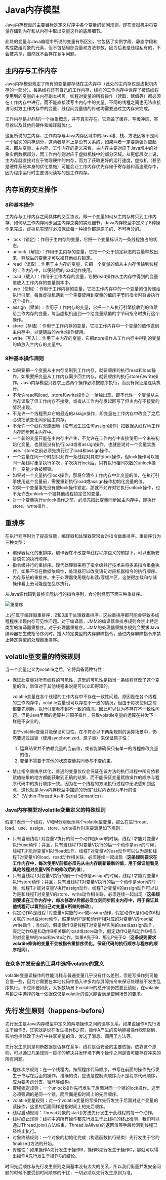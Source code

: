 # Java内存模型

Java内存模型的主要目标是定义程序中各个变量的访问规则，即在虚拟机中将变量存储到内存和从内存中取出变量这样的底层细节。

此处的变量与Java编程中所说的变量有所区别，它包括了实例字段、静态字段和构成数组对象的元素，但不包括局部变量和方法参数，因为后者是线程私有的，不会被共享，自然就不会存在竞争问题。

## 主内存与工作内存

Java内存模型规定了所有的变量都存储在主内存中（此处的主内存仅是虚拟机内存的一部分）。每条线程还有自己的工作内存，线程的工作内存中保存了被该线程使用到的变量的主内存副本拷贝，线程对变量的所有操作（读取、赋值等）都必须在工作内存中进行，而不能直接读写主内存中的变量。不同的线程之间也无法直接访问对方工作内存中的变量，线程间变量值的传递均需要通过主内存来完成。

工作内存是JMM的一个抽象概念，并不真实存在。它涵盖了缓存、写缓冲区、寄存器以及其他的硬件和编译器优化。

这里所说的主内存、工作内存与Java内存区域中的Java堆、栈、方法区等不是同一个层次的内存划分，这两者基本上是没有关系的，如果两者一定要勉强对应起来，那从变量、主内存、工作内存的定义来看，主内存主要对应于Java堆中的对象实例数据部分，而工作内存则对应于虚拟机栈中的部分区域。从更低层次上说，主内存就直接对应于物理硬件的内存，而为了获取更好的运行速度，虚拟机（甚至是硬件系统本身的优化措施）可能会让工作内存优先存储于寄存器和高速缓存中，因为程序运行时主要访问读写的是工作内存。

## 内存间的交互操作

### 8种基本操作

主内存与工作内存之间具体的交互协议，即一个变量如何从主内存拷贝到工作内存、如何从工作内存同步回主内存之类的实现细节，Java内存模型中定义了8种操作来完成，虚拟机实现时必须保证每一种操作都是原子的、不可再分的。

- lock（锁定）：作用于主内存的变量，它把一个变量标识为一条线程独占的状态。
- unlock（解锁）：作用于主内存的变量，它把一个处于锁定状态的变量释放出来，释放后的变量才可以被其他线程锁定。
- read（读取）：作用于主内存的变量，它把一个变量的值从主内存传输到线程的工作内存中，以便随后的load动作使用。
- load（载入）：作用于工作内存的变量，它把read操作从主内存中得到的变量值放入工作内存的变量副本中。
- use（使用）：作用于工作内存的变量，它把工作内存中的一个变量的值传递给执行引擎，每当虚拟机遇到一个需要使用到变量的值的字节码指令时将会执行这个操作。
- assign（赋值）：作用于工作内存的变量，它把一个从执行引擎接收到的值赋给工作内存的变量，每当虚拟机遇到一个给变量赋值的字节码指令时执行这个操作。
- store（存储）：作用于工作内存的变量，它把工作内存中一个变量的值传送到主内存中，以便随后的write操作使用。
- write（写入）：作用于主内存的变量，它把store操作从工作内存中得到的变量的值放入主内存的变量中。

### 8种基本操作规则

- 如果要把一个变量从主内存复制到工作内存，就要顺序的执行read和load操作，如果要把变量从工作内存同步回主内存，就要顺序的执行store和write操作。Java内存模型只要求上述两个操作必须按顺序执行，而没有保证是连续执行。
- 不允许read和load、store和write操作之一单独出现，即不允许一个变量从主内存读取了但工作内存不接受，或者从工作内存发起回写了但主内存不接受的情况出现。
- 不允许一个线程丢弃它的最近的assign操作，即变量在工作内存中改变了之后必须把该变化同步回主内存。
- 不允许一个线程无原因地（没有发生过任何assign操作）把数据从线程地工作内存同步回主内存中。
- 一个新的变量只能在主内存中产生，不允许在工作内存中直接使用一个未被初始化变量，也就是没有执行load或者assign操作。也就是说对一个变量实施use、store之前必须先执行过了load和assign操作。
- 一个变量在同一个时刻只允许一条线程对其进行lock操作，但lock操作可以被同一条线程重复执行多次，多次执行lock后，只有执行相同次数的unlock操作，变量才会被解锁。
- 如果对一个变量执行lock操作，那将会清空工作内存中此变量的值，在执行引擎使用这个变量前，需要重新执行load或assign操作初始化变量的值。
- 如果一个变量事先没有被lock操作锁定，那就不允许对它执行unlock操作，也不允许去unlock一个被其他线程锁定住的变量。
- 对一个变量执行unlock操作之前，必须先把此变量同步回主内存中，即执行store、write操作。

## 重排序

在执行程序时为了提高性能，编译器和处理器常常会对指令做重排序。重排序分为三种类型：

- 编译器优化的重排序。编译器在不改变单线程程序语义的前提下，可以重新安排语句的执行顺序。
- 指令级并行的重排序。现代处理器采用了指令级并行技术来将多条指令重叠执行。如果不存在数据依赖性，处理器可以改变语句对应机器指令的执行顺序。
- 内存系统的重排序。由于处理器使用缓存和读/写缓冲区，这使得加载和存储操作看上去可能是在乱序执行。

从Java源代码到最终实际执行的指令序列，会分别经历下面三种重排序。

![重排序](./img/重排序顺序.jpg)

上述1属于编译器重排序，2和3属于处理器重排序。这些重排序都可能会导致多线程程序出现内存可见性问题。对于编译器，JMM的编译器重排序规则会禁止特定类型的编译器重排序。对于处理器重排序，JMM的处理器重排序规则会要求Java编译器在生成指令序列时，插入特定类型的内存屏障指令，通过内存屏障指令来禁止特定类型的处理器重排序。

##  volatile型变量的特殊规则

当一个变量定义为volatile之后，它将具备两种特性：

- 保证此变量对所有线程的可见性，这里的可见性是指当一条线程修改了这个变量的值，新值对于其他线程来说是可以立即得知的。

  volatile变量在各个线程的工作内存中不存在一致性问题，原因是在各个线程的工作内存中，volatile变量也可以存在不一致的情况，但由于每次使用之前都要先刷新，执行引擎看不到不一致的情况，因此可以认为不存在不一致性问题。但是Java里面的运算并非原子操作，导致volatile变量的运算在并发下一样是不安全的。

  由于volatile变量只能保证可见性，在不符合以下两条规则的运算场景中，仍然要通过加锁（使用synchronized、原子类）来保证原子性：

  1. 运算结果并不依赖变量的当前值，或者能够确保只有单一的线程修改变量的值。
  2. 变量不需要于其他的状态变量共同参与不变约束。

- 禁止指令重排序优化，普通的变量仅仅会保证在该方法的执行过程中所有依赖赋值结果的地方都能获取到正确的结果，而不能保证变量赋值操作的顺序与程序代码中的执行顺序一致。因为在一个线程的方法执行过程中无法感知到这点，这也就是Java内存模型中描述的所谓"线程内表现为串行的语义"（Within-Thread As-If-Serial Semantics）。

### Java内存模型对volatile变量定义的特殊规则

假定T表示一个线程，V和M分别表示两个volatile型变量，那么在进行read、load、use、assign、store、write操作时需要满足如下规则：

- 只有当前线程T对变量V执行的前一个动作是load的时候，线程T才能对变量V执行use动作；并且，只有当线程T对变量V执行的后一个动作是use的时候，线程T才能对变量V执行load动作。线程T对变量V的use动作可以认为是和线程T对变量V的load、read动作相关联，必须连续一起出现（**这条规则要求在工作内存中，每次使用V前都必须先从主内存刷新最新的值，用于保证能看见其他线程对变量V所作的修改后的值**）。
- 只有当线程T对变量V执行的前一个动作是assign的时候，线程T才能对变量V执行store动作；并且，只有当线程T对变量V执行的后一个动作是store的时候，线程T才能对变量V执行assign动作。线程T对变量V的assign动作可以认为是和线程T对变量V的store、write动作相关联，必须连续一起出现（**这条规则要求在工作内存中，每次修改V后都必须立刻同步回主内存中，用于保证其他线程可以看到自己对变量V所做的修改**）。
- 假定动作A是线程T对变量V实施的use或assing动作，假定动作F是和动作A相关联的load或store动作，假定动作P是和动作F相对应的对变量V的read或write动作；类似的，假定动作B是线程T对变量W实施的use或assign动作，假定动作G是和动作B相关联的load或store动作，假定动作Q是和动作G相应的对变量W的read和write动作。如果A先于B，那么P先于Q（**这条规则要求volatile修饰的变量不会被指令重排序优化，保证代码的执行顺序与程序的顺序相同**）。

### 在众多并发安全的工具中选择volatile的意义

volatile变量读操作的性能消耗与普通变量几乎没有什么差别，但是写操作则可能会慢一些，因为它需要在本地代码中插入许多内存屏障指令来保证处理器不发生乱序执行。不过即便如此，大多数场景下volatile的总开销仍然要比锁低，在volatile与锁之中选择的唯一依据仅仅是volatile的语义能否满足使用场景的要求。

## 先行发生原则（happens-before）

先行发生是Java内存模型中定义的两项操作之间的偏序关系，如果说操作A先行发生于操作B，其实就是说在发生操作B之前，操作A产生的影响能被操作B观察到，影响包括修改了内存中共享变量的值、发送了消息、调用了方法等。

先行发生原则是判断数据是否存在竞争、线程是否安全的主要依据，依靠这个原则，可以通过几条规则一揽子的解决并发环境下两个操作之间是否可能存在冲突的所有问题。

- 程序次序规则：在一个线程内，按照程序代码顺序，书写在前面的操作先行发生于书写在后面的操作。准确的说，应该是控制流顺序而不是程序代码顺序，应为要考虑分支、循环等结构。
- 管程锁定规则：一个unlock操作先行发生于后面对同一个锁的lock操作。这里必须强调的是同一个锁，而后面是指时间上的先后顺序。
- volatile变量规则：对一个volatile变量的写操作先行发生于后面对这个变量的读操作，这里的后面同样是指时间上的先后顺序。
- 线程启动规则：Thread对象的start()方法先行发生于此线程的每一个动作。
- 线程终止规则：线程中的所有操作都先行发生于此线程的终止检测，我们可以通过Thread.join()方法结束、Thread.isAlive()的返回值等手段检测到线程已经终止执行。
- 对象终结规则：一个对象的初始化完成（构造函数执行结束）先行发生于它的finalize()方法的开始。
- 传递性：如果操作A先行发生于操作B，操作B先行发生于操作C，那就可以得出操作A先行发生于操作C的结论。

时间先后顺序与先行发生原则之间基本没有太大的关系，所以我们衡量并发安全问题的时候不要受到时间顺序的干扰，一切必须以先行发生原则为准。